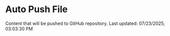 # Auto Push File

Content that will be pushed to GitHub repository.
Last updated: 07/23/2025, 03:03:30 PM